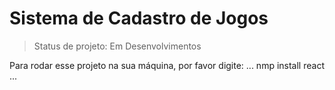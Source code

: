 # Sistema de Cadastro de Jogos
> Status de projeto: Em Desenvolvimentos

Para rodar esse projeto na sua máquina, por favor digite:
...
nmp install react
...
